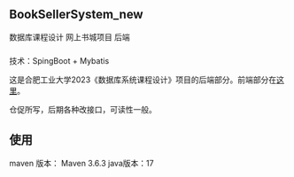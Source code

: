 ## BookSellerSystem_new

数据库课程设计 网上书城项目 后端

###

技术：SpingBoot + Mybatis

这是合肥工业大学2023《数据库系统课程设计》项目的后端部分。前端部分在[这里](https://github.com/Eslzzyl/booksale-frontend)。

仓促所写，后期各种改接口，可读性一般。

## 使用

maven 版本： Maven 3.6.3
java版本：17


